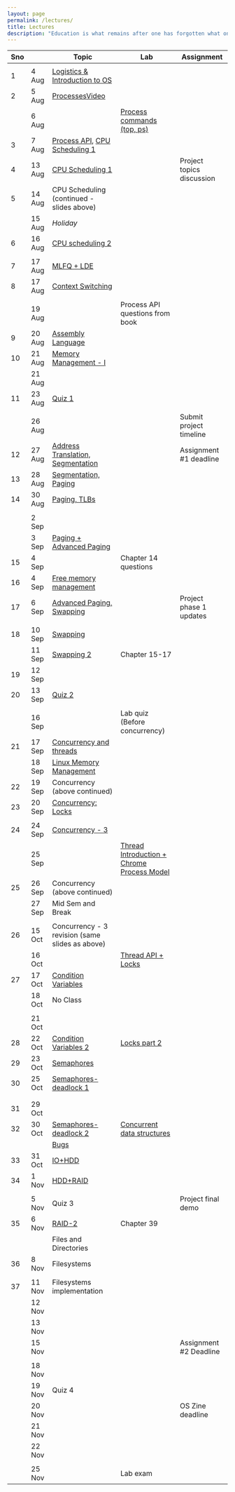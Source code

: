 ```yaml
---
layout: page
permalink: /lectures/
title: Lectures
description: "Education is what remains after one has forgotten what one has learned in school."
---
```



|  Sno |  | Topic | Lab | Assignment |
| --- | --- | --- | --- | --- |
|   |  |  |  |  |
|  1 | 4 Aug | [Logistics & Introduction to OS](../lectures/os-19-1.pdf "Logistics & Introduction to OS") |  |  |
|  2 | 5 Aug | [Processes](../lectures/os19-2-processes.pdf "Processes")[Video](https://www.youtube.com/watch?v=UbDB4vPs5OI&list=PLftoLyLEwECB3NsNfQ1oxtt8IoBNRWcO5&index=2) |  |  |
|   | 6 Aug |  | [Process commands (top, ps)](https://nipunbatra.github.io/teaching/os-fall-20/labs/lab-1.pdf "Process commands (top, ps)") |  |
|  3 | 7 Aug | [Process API](../lectures/os19-3-process-api.pdf "Process API"), [CPU Scheduling 1](../lectures/os19-4-cpu-scheduling.pdf "CPU Scheduling 1") |  |  |
|  4 | 13 Aug | [CPU Scheduling 1](../lectures/os19-4-cpu-scheduling.pdf "CPU Scheduling 1") |  | Project topics discussion |
|  5 | 14 Aug | CPU Scheduling (continued - slides above) |  |  |
|   | 15 Aug | *Holiday* |  |  |
|  6 | 16 Aug | [CPU scheduling 2](../lectures/os19-6-cpu-scheduling.pdfpdf "CPU scheduling 2") |  |  |
|   |  |  |  |  |
|  7 | 17 Aug | [MLFQ + LDE](../lectures/os19-7-cpu-scheduling-execution.pdf "MLFQ + LDE") |  |  |
|  8 | 17 Aug | [Context Switching](../lectures/os19-8-cpu-execution-memory.pdf "Context Switching") |  |  |
|   |  |  |  |  |
|   | 19 Aug |  | Process API questions from book |  |
|  9 | 20 Aug | [Assembly Language](../lectures/os19-9-assembly.pdf "Assembly Language") |  |  |
|  10 | 21 Aug | [Memory Management - I](../lectures/os19-memory-management.pdf "Memory Management - I") |  |  |
|   | 21 Aug |  |  |  |
|  11 | 23 Aug | [Quiz 1](https://docs.google.com/document/d/1LFQU-Gy4vzNXRDF6hlY8QAKArlLNFBO9wsq8UcWQKQI/edit?usp=sharing "Quiz 1") |  |  |
|   |  |  |  |  |
|   | 26 Aug |  |  | Submit project timeline |
|  12 | 27 Aug | [Address Translation, Segmentation](../lectures/os19-memory-management-segmentation.pdf "Address Translation, Segmentation") |  | Assignment #1 deadline |
|  13 | 28 Aug | [Segmentation, Paging](../lectures/os19-memory-management-segmentation-2.pdf "Segmentation, Paging") |  |  |
|  14 | 30 Aug | [Paging, TLBs](../lectures/os19-memory-management-paging-tlb.pdf "Paging, TLBs") |  |  |
|   |  |  |  |  |
|   | 2 Sep |  |  |  |
|   | 3 Sep | [Paging + Advanced Paging](../lectures/os19-memory-management-paging-advanced.pdf "Paging + Advanced Paging") |  |  |
|  15 | 4 Sep |  | Chapter 14 questions |  |
|  16 | 4 Sep | [Free memory management](../lectures/free-space.pdf "Free memory management") |  |  |
|  17 | 6 Sep | [Advanced Paging, Swapping](../lectures/os19-memory-management-swapping.pdf "Advanced Paging, Swapping") |  | Project phase 1 updates |
|   |  |  |  |  |
|  18 | 10 Sep | [Swapping](../lectures/os19-swapping.pdf "Swapping") |  |  |
|   | 11 Sep | [Swapping 2](../lectures/os19-swapping-2.pdf "Swapping 2") | Chapter 15-17 |  |
|  19 | 12 Sep |  |  |  |
|  20 | 13 Sep | [Quiz 2](https://docs.google.com/document/d/1RWaJ51t04Meg5jnpFr1BHXCpK5ZCJpu8VlnigL6XoXY/edit "Quiz 2") |  |  |
|   |  |  |  |  |
|   | 16 Sep |  | Lab quiz (Before concurrency) |  |
|  21 | 17 Sep | [Concurrency and threads](../lectures/os19-concurrency.pdf "Concurrency and threads") |  |  |
|   | 18 Sep | [Linux Memory Management](https://www.youtube.com/watch?v=7aONIVSXiJ8 "Linux Memory Management") |  |  |
|  22 | 19 Sep | Concurrency (above continued) |  |  |
|  23 | 20 Sep | [Concurrency: Locks ](../lectures/os19-concurrency-2.pdf "Concurrency: Locks ") |  |  |
|   |  |  |  |  |
|  24 | 24 Sep | [Concurrency - 3](../lectures/os19-concurrency-3.pdf "Concurrency - 3") |  |  |
|   | 25 Sep |  | [Thread Introduction + Chrome Process Model](https://github.com/nipunbatra/nipunbatra.github.io/blob/master/teaching/os-fall-18/labs/19-Sep.md "Thread Introduction + Chrome Process Model") |  |
|  25 | 26 Sep | Concurrency (above continued) |  |  |
|   | 27 Sep | Mid Sem and Break |  |  |
|   |  |  |  |  |
|  26 | 15 Oct | Concurrency - 3 revision (same slides as above) |  |  |
|   | 16 Oct |  | [Thread API + Locks](https://github.com/nipunbatra/nipunbatra.github.io/blob/master/teaching/os-fall-18/labs/26-Sep.md "Thread API + Locks") |  |
|  27 | 17 Oct | [Condition Variables](../lectures/os19-cv.pdf "Condition Variables") |  |  |
|   | 18 Oct | No Class |  |  |
|   |  |  |  |  |
|   | 21 Oct |  |  |  |
|  28 | 22 Oct | [Condition Variables 2](../lectures/os19-concurrency-cv-2.pdf "Condition Variables 2") | [Locks part 2](https://github.com/nipunbatra/nipunbatra.github.io/blob/master/teaching/os-fall-18/labs/17-Oct.md "Locks part 2") |  |
|  29 | 23 Oct | [Semaphores](../lectures/os19-concurrency-cv-semaphores.pdf "Semaphores") |  |  |
|  30 | 25 Oct | [Semaphores-deadlock 1](../lectures/os19-semaphores-deadlocks.pdf "Semaphores-deadlock 1") |  |  |
|   |  |  |  |  |
|   |  |  |  |  |
|  31 | 29 Oct |  |  |  |
|  32 | 30 Oct | [Semaphores-deadlock 2](../lectures/os19-semaphores-deadlocks-2.pdf "Semaphores-deadlock 2") | [Concurrent data structures](https://github.com/nipunbatra/nipunbatra.github.io/blob/master/teaching/os-fall-18/labs/24-Oct.md "Concurrent data structures") |  |
|   |  | [Bugs](../lectures/os19-bugs.pdf "Bugs") |  |  |
|  33 | 31 Oct | [IO+HDD](../lectures/os19-io-disk.pdf "IO+HDD") |  |  |
|  34 | 1 Nov | [HDD+RAID](../lectures/os19-raid-1.pdf "HDD+RAID") |  |  |
|   |  |  |  |  |
|   | 5 Nov | Quiz 3 |  | Project final demo |
|  35 | 6 Nov | [RAID-2](../lectures/os19-raid-2.pdf "RAID-2") | Chapter 39 |  |
|   |  | Files and Directories |  |  |
|  36 | 8 Nov | Filesystems |  |  |
|   |  |  |  |  |
|  37 | 11 Nov | Filesystems implementation |  |  |
|   | 12 Nov |  |  |  |
|   | 13 Nov |  |  |  |
|   | 15 Nov |  |  | Assignment #2 Deadline |
|   |  |  |  |  |
|   | 18 Nov |  |  |  |
|   | 19 Nov | Quiz 4 |  |  |
|   | 20 Nov |  |  | OS Zine deadline |
|   | 21 Nov |  |  |  |
|   | 22 Nov |  |  |  |
|   |  |  |  |  |
|   | 25 Nov |  | Lab exam |  |
